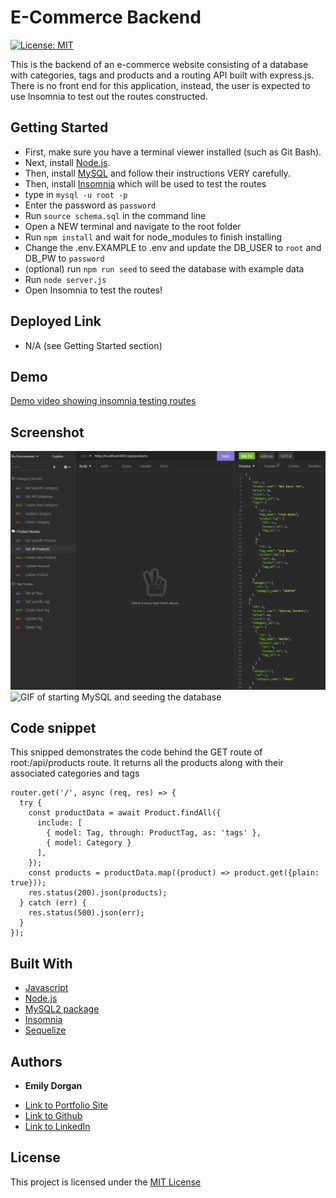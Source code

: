 # E-Commerce Backend

[![License: MIT](https://img.shields.io/badge/License-MIT-yellow.svg)](https://opensource.org/licenses/MIT)

This is the backend of an e-commerce website consisting of a database with categories, tags and products and a routing API built with express.js. There is no front end for this application, instead, the user is expected to use Insomnia to test out the routes constructed.

## Getting Started

* First, make sure you have a terminal viewer installed (such as Git Bash).
* Next, install [Node.js](https://nodejs.org/).
* Then, install [MySQL](https://www.mysql.com/) and follow their instructions VERY carefully.
* Then, install [Insomnia](https://insomnia.rest/) which will be used to test the routes
* type in `mysql -u root -p`
* Enter the password as `password`
* Run `source schema.sql` in the command line
* Open a NEW terminal and navigate to the root folder
* Run `npm install` and wait for node_modules to finish installing
* Change the .env.EXAMPLE to .env and update the DB_USER to `root` and DB_PW to `password`
* (optional) run `npm run seed` to seed the database with example data
* Run `node server.js`
* Open Insomnia to test the routes!


## Deployed Link

* N/A (see Getting Started section)

## Demo

[Demo video showing insomnia testing routes](https://watch.screencastify.com/v/AURDGYnKx6E7QS97eR7R)

## Screenshot

![Screenshot of testing with insomnia](screenshots/insomnia-test.png)
![GIF of starting MySQL and seeding the database](screenshots/e-commerce-demo.gif)

## Code snippet

This snipped demonstrates the code behind the GET route of root:/api/products route. It returns all the products along with their associated categories and tags

```
router.get('/', async (req, res) => {
  try {
    const productData = await Product.findAll({
      include: [
        { model: Tag, through: ProductTag, as: 'tags' }, 
        { model: Category }
      ],
    });
    const products = productData.map((product) => product.get({plain: true}));
    res.status(200).json(products);
  } catch (err) {
    res.status(500).json(err);
  }
});

```

## Built With

* [Javascript](https://developer.mozilla.org/en-US/docs/Web/JavaScript)
* [Node.js](https://nodejs.org/)
* [MySQL2 package](https://www.npmjs.com/package/mysql2)
* [Insomnia](https://insomnia.rest/)
* [Sequelize](https://sequelize.org/)


## Authors

* **Emily Dorgan** 

- [Link to Portfolio Site](https://emdorgan.github.io/updated-portfolio/)
- [Link to Github](https://github.com/emdorgan)
- [Link to LinkedIn](https://www.linkedin.com/in/emily-dorgan/)

## License

This project is licensed under the [MIT License](https://opensource.org/licenses/MIT)